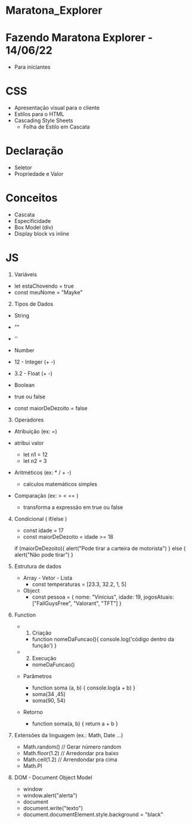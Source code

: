 # Maratona_Explorer
# Fazendo Maratona Explorer - 14/06/22
- Para iniciantes

# CSS
- Apresentação visual para o cliente
- Estilos para o HTML
- Cascading Style Sheets
    - Folha de Estilo em Cascata
# Declaração
- Seletor
- Propriedade e Valor

# Conceitos
- Cascata
- Especificidade
- Box Model (div)
- Display block vs inline

# JS
1. Variáveis
 - let estaChovendo = true
 - const meuNome = "Mayke"

2. Tipos de Dados
- String
 - ""
 - ''

- Number
 - 12 - Integer (+ -)
 - 3.2 - Float  (+ -)

- Boolean
 - true ou false
 - const maiorDeDezoito = false

3. Operadores
 - Atribuição (ex: =)
 - atribui valor
   - let n1 = 12
   - let n2 = 3

 - Aritméticos (ex: * / + -)
   - calculos matemáticos simples
 - Comparação  (ex: > < == )
   - transforma a expressão em true ou false

4. Condicional ( if/else )
   - const idade = 17
   - const maiorDeDezoito = idade >= 18

   if (maiorDeDezoito){
      alert("Pode tirar a carteira de motorista")
   } else {
      alert("Não pode tirar")
   }

5. Estrutura de dados
   - Array - Vetor - Lista
      - const temperaturas = [23.3, 32.2, 1, 5]
   - Object
      - const pessoa = {
         nome: "Vinicius",
         idade: 19,
         jogosAtuais: ["FallGuysFree", "Valorant", "TFT"]
      }

6. Function
   - 1. Criação
      - function nomeDaFuncao(){
         console.log('código dentro da função')
      }
   - 2. Execução
      - nomeDaFuncao()

   - Parâmetros
      - function soma (a, b) {
         console.log(a + b)
      }
      - soma(34 ,45)
      - soma(90, 54)

   - Retorno
      - function soma(a, b) {
         return a + b
      }

7. Extensões da linguagem (ex.: Math, Date ...)
   - Math.random() // Gerar número random
   - Math.floor(1.2) // Arredondar pra baixo
   - Math.ceil(1.2) // Arrendondar pra cima
   - Math.PI

8. DOM - Document Object Model
   - window
   - window.alert("alerta")
   - document
   - document.write("texto")
   - document.documentElement.style.background = "black"
